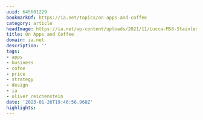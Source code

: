 ```yaml
---
uuid: 645601229
bookmarkOf: https://ia.net/topics/on-apps-and-coffee
category: article
headImage: https://ia.net/wp-content/uploads/2021/11/Lucca-M58-Stainless-Espresso-Machine-Hero.png
title: On Apps and Coffee
domain: ia.net
description: ''
tags:
- apps
- business
- cofee
- price
- strategy
- design
- ia
- oliver reichenstein
date: '2023-01-26T19:46:56.968Z'
highlights:
---
```



